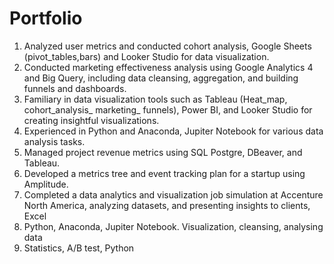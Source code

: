 # Portfolio
1. Analyzed user metrics and conducted cohort analysis, Google Sheets (pivot_tables,bars) and Looker Studio for data visualization.
2. Conducted marketing effectiveness analysis using Google Analytics 4 and Big Query, including data cleansing, aggregation, and building funnels and dashboards.
3. Familiary in data visualization tools such as Tableau (Heat_map, cohort_analysis_ marketing_ funnels), Power BI, and Looker Studio for creating insightful visualizations.
4. Experienced in Python and Anaconda, Jupiter Notebook for various data analysis tasks.
5. Managed project revenue metrics using SQL Postgre, DBeaver, and Tableau.
6. Developed a metrics tree and event tracking plan for a startup using Amplitude.
7. Completed a data analytics and visualization job simulation at Accenture North America, analyzing datasets, and presenting insights to clients, Excel
8. Python, Anaconda, Jupiter Notebook. Visualization, cleansing, analysing data
9. Statistics, A/B test, Python
